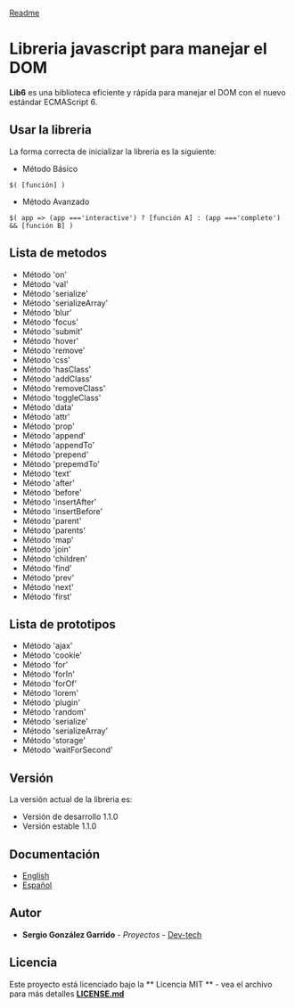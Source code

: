 [Readme](https://github.com/Dev-tech-es/jLib6/blob/master/README.md)

# Libreria javascript para manejar el DOM

**Lib6** es una biblioteca eficiente y rápida para manejar el DOM con el nuevo estándar ECMAScript 6.

## Usar la libreria

La forma correcta de inicializar la libreria es la siguiente:

- Método Básico
```
$( [función] )
```
- Método Avanzado
```
$( app => (app ==='interactive') ? [función A] : (app ==='complete') && [función B] )

```

## Lista de metodos

- Método 'on'
- Método 'val'
- Método 'serialize'
- Método 'serializeArray'
- Método 'blur'
- Método 'focus'
- Método 'submit'
- Método 'hover'
- Método 'remove'
- Método 'css'
- Método 'hasClass'
- Método 'addClass'
- Método 'removeClass'
- Método 'toggleClass'
- Método 'data'
- Método 'attr'
- Método 'prop'
- Método 'append'
- Método 'appendTo'
- Método 'prepend'
- Método 'prepemdTo'
- Método 'text'
- Método 'after'
- Método 'before'
- Método 'insertAfter'
- Método 'insertBefore'
- Método 'parent'
- Método 'parents'
- Método 'map'
- Método 'join'
- Método 'children'
- Método 'find'
- Método 'prev'
- Método 'next'
- Método 'first'

## Lista de prototipos

- Método 'ajax'
- Método 'cookie'
- Método 'for'
- Método 'forIn'
- Método 'forOf'
- Método 'lorem'
- Método 'plugin'
- Método 'random'
- Método 'serialize'
- Método 'serializeArray'
- Método 'storage'
- Método 'waitForSecond'

## Versión

La versión actual de la libreria es:

- Versión de desarrollo 1.1.0
- Versión estable 1.1.0

## Documentación

- [English](https://github.com/Dev-tech-es/jLib6/blob/master/documentation/English.md)
- [Español](https://github.com/Dev-tech-es/jLib6/blob/master/documentation/Espan%CC%83ol.md)

## Autor

* **Sergio González Garrido** - *Proyectos* - [Dev-tech](https://github.com/Dev-tech-es)

## Licencia

Este proyecto está licenciado bajo la ** Licencia MIT ** - vea el archivo para más detalles **[LICENSE.md](https://github.com/Dev-tech-es/jLib6/blob/master/LICENSE)**
